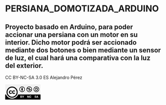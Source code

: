# PERSIANA_DOMOTIZADA_ARDUINO

## Proyecto basado en Arduino, para poder accionar una persiana con un motor en su interior. Dicho motor podrá ser accionado mediante dos botones o bien mediante un sensor de luz, el cual hará una comparativa con la luz del exterior.

CC BY-NC-SA 3.0 ES Alejandro Pérez

![CC](./IMAGENES/CC-BY-NC-SA-4.0.jpg)
